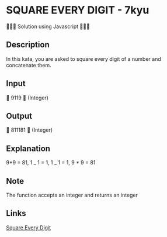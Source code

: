 # SQUARE EVERY DIGIT - 7kyu

👨🏻‍💻 Solution using Javascript 👨🏻‍💻

## Description

In this kata, you are asked to square every digit of a number and concatenate them.

## Input

🥚 9119 🥚 (Integer)

## Output

🐣 811181 🐣 (Integer)

## Explanation

9\*9 = 81, 1 _ 1 = 1, 1 _ 1 = 1, 9 \* 9 = 81

## Note

The function accepts an integer and returns an integer

## Links

[Square Every Digit](https://www.codewars.com/kata/546e2562b03326a88e000020)
